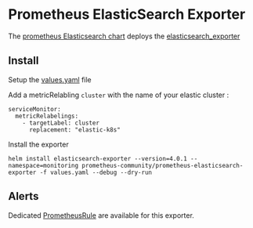 # Prometheus ElasticSearch Exporter

The [prometheus Elasticsearch chart](https://github.com/prometheus-community/helm-charts/tree/main/charts/prometheus-elasticsearch-exporter) deploys the [elasticsearch_exporter](https://github.com/justwatchcom/elasticsearch_exporter)

## Install

Setup the [values.yaml](./values.yaml) file

Add a metricRelabling `cluster` with the name of your elastic cluster :

```
serviceMonitor:
  metricRelabelings:
    - targetLabel: cluster
      replacement: "elastic-k8s"
```

Install the exporter

```
helm install elasticsearch-exporter --version=4.0.1 --namespace=monitoring prometheus-community/prometheus-elasticsearch-exporter -f values.yaml --debug --dry-run
```

## Alerts

Dedicated [PrometheusRule](../../rules/elastic/README.md) are available for this exporter.
